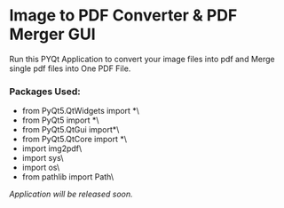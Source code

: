 # Image to PDF Converter & PDF Merger GUI

Run this PYQt Application to convert your image files into pdf and Merge single pdf files into One PDF File.

### Packages Used:

- from PyQt5.QtWidgets import *\
- from PyQt5 import *\
- from PyQt5.QtGui import*\
- from PyQt5.QtCore import *\
- import img2pdf\
- import sys\
- import os\
- from pathlib import Path\

*Application will be released soon.*

